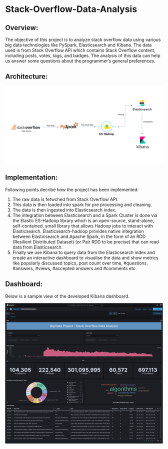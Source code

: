 # Stack-Overflow-Data-Analysis


## Overview:

The objective of this project is to analyze stack overflow data using various big data technologies like PySpark, Elasticsearch and Kibana. The data used is from Stack Overflow APi which contains Stack Overflow content, including posts, votes, tags, and badges. The analysis of this data can help us answer some questions about the programmer’s general preferences.  ​


## Architecture:

<img width="1000" alt="Assignment 1 architecture diagram (2)" src="https://github.com/PrateekKumar1709/Stack-Overflow-Data-Analysis/blob/main/screenshot/architecture.png">

## Implementation:

Following points decribe how the project has been implemented:

1. The raw data is fetwched from Stack Overflow API.
2. This data is then loaded into spark for pre processing and cleaning.
3. The data is then ingested into Elasticsearch index.
4. The integration between Elasticsearch and a Spark Cluster is done via the Elastic ES-Hadoop library which is an open-source, stand-alone, self-contained, small library that allows Hadoop jobs to interact with Elasticsearch. Elasticsearch-hadoop provides native integration between Elasticsearch and Apache Spark, in the form of an RDD (Resilient Distributed Dataset) (or Pair RDD to be precise) that can read data from Elasticsearch.
5. Finally we use Kibana to query data from the Elasticsearch index and create an interactive dashboard to visualise the data and show metrics like popularly discussed topics, post count over time, #questions, #answers, #views, #accepted answers and #comments etc.

## Dashboard:

Below is a sample view of the developed Kibana dashboard.

<img width="1000" alt="Assignment 1 architecture diagram (2)" src="https://github.com/PrateekKumar1709/Stack-Overflow-Data-Analysis/blob/main/screenshot/kibana_dashboard.png">
